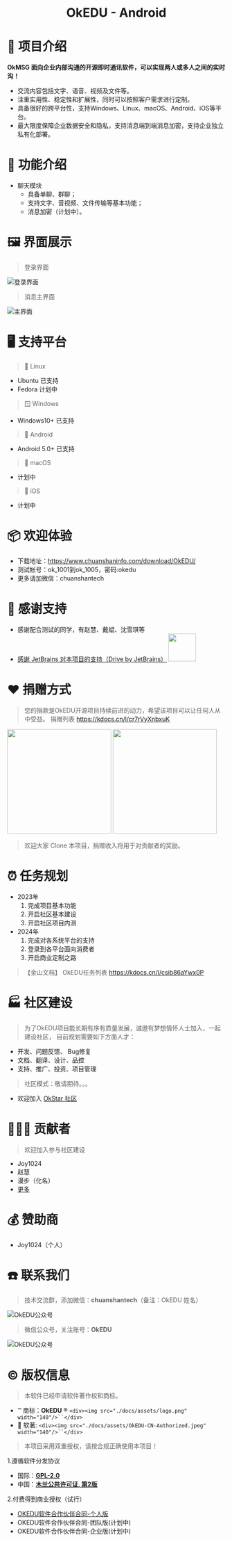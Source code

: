 <h1 align="center">OkEDU - Android</h1>

# 🎁 项目介绍

**OkMSG 面向企业内部沟通的开源即时通讯软件，可以实现两人或多人之间的实时沟！**
- 交流内容包括文字、语音、视频及文件等。
- 注重实用性、稳定性和扩展性，同时可以按照客户需求进行定制。
- 具备很好的跨平台性，支持Windows、Linux、macOS、Android、iOS等平台。
- 最大限度保障企业数据安全和隐私，支持消息端到端消息加密，支持企业独立私有化部署。


# 🧭 功能介绍

- 聊天模块
  - 具备单聊、群聊；
  - 支持文字、音视频、文件传输等基本功能；
  - 消息加密（计划中）。


# 🖼️ 界面展示

> 登录界面

![登录界面](./docs/assets/welcome.png "欢迎页面")

> 消息主界面

![主界面](./docs/assets/main.png "主界面")



# 🖥️ 支持平台

> 🐧 Linux
- Ubuntu  已支持
- Fedora  计划中

> 🪟 Windows
- Windows10+ 已支持

> 🤖 Android
- Android 5.0+ 已支持

> 🍎 macOS
- 计划中

> 🍎 iOS
- 计划中

# 📦 欢迎体验

- 下载地址：https://www.chuanshaninfo.com/download/OkEDU/
- 测试帐号：ok_1001到ok_1005，密码:okedu
- 更多请加微信：chuanshantech


# 🙏 感谢支持

- 感谢配合测试的同学，有赵慧、戴斌、沈雪琪等
- [感谢 JetBrains 对本项目的支持（Drive by JetBrains）](https://jb.gg/OpenSourceSupport) <img width="64" src="https://resources.jetbrains.com/storage/products/company/brand/logos/jb_beam.svg?_ga=2.83044246.1221182059.1672752920-1856866598.1665301971&_gl=1*3fzoi7*_ga*MTg1Njg2NjU5OC4xNjY1MzAxOTcx*_ga_9J976DJZ68*MTY3Mjc1MjkyMC40LjEuMTY3Mjc1NDM0Ni4wLjAuMA">

# ❤️ 捐赠方式

> 您的捐款是OkEDU开源项目持续前进的动力，希望该项目可以让任何人从中受益。
> 捐赠列表 https://kdocs.cn/l/cr7rVyXnbxuK

<div>
<img src="https://gitee.com/chuanshantech/ok-edu-classroom-desktop/raw/develop/docs/donate/wx.jpg" width="240"  alt=""/> 
<img src="https://gitee.com/chuanshantech/ok-edu-classroom-desktop/raw/develop/docs/donate/zfb.jpg" width="240"  alt=""/>
</div>

> 欢迎大家 Clone 本项目，捐赠收入将用于对贡献者的奖励。

# ⏰ 任务规划

- 2023年
  1. 完成项目基本功能
  2. 开启社区基本建设
  3. 开启社区项目内测
- 2024年
  1. 完成对各系统平台的支持
  2. 登录到各平台面向消费者
  3. 开启商业定制之路

> 【金山文档】 OkEDU任务列表 https://kdocs.cn/l/csib86aYwx0P

# 🏭 社区建设

> 为了OkEDU项目能长期有序有质量发展，诚邀有梦想情怀人士加入，一起建设社区，
> 目前规划需要如下方面人才：

- 开发、问题反馈、 Bug修复
- 文档、翻译、设计、品控
- 支持、推广、投资、项目管理

> 社区模式：敬请期待。。。

- 欢迎加入 [OkStar 社区](http://okstar.org)

# 🧑‍🤝‍🧑 贡献者

> 欢迎加入参与社区建设

- Joy1024
- 赵慧
- 漫步（化名）
- [更多](https://gitee.com/chuanshantech/ok-edu-classroom-desktop/contributors?ref=master)

# 💰 赞助商

- Joy1024（个人）


# ☎️ 联系我们

> 技术交流群，添加微信：**chuanshantech**（备注：OkEDU 姓名）

![OkEDU公众号](./docs/assets/assistant-OkEDU.jpg "OkEDU")

> 微信公众号，关注账号：**OkEDU**

![OkEDU公众号](./docs/assets/gzh-OkEDU.jpg "OkEDU")

# ©️ 版权信息

> 本软件已经申请软件著作权和商标。

- ™️ 商标：**OkEDU** ® `<div><img src="./docs/assets/logo.png" width="140"/>``</div>`
- 📄 软著: `<div><img src="./docs/assets/OkEDU-CN-Authorized.jpeg" width="140"/>``</div>`

> 本项目采用双重授权，请按合规正确使用本项目！

1.遵循软件分发协议

- 国际：**[GPL-2.0](https://opensource.org/license/gpl-2-0/)**
- 中国：**[木兰公共许可证, 第2版](https://opensource.org/license/mulanpsl-2-0/)**

2.付费得到商业授权（试行）

- [OKEDU软件合作伙伴合同-个人版](https://www.kdocs.cn/l/cgdtyImooeol)
- OKEDU软件合作伙伴合同-团队版(计划中)
- OKEDU软件合作伙伴合同-企业版(计划中)

